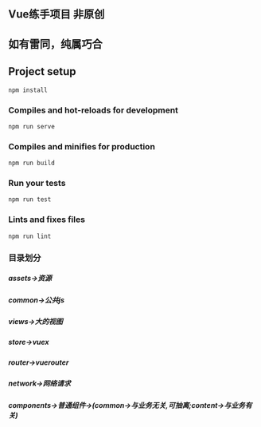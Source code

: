 ## Vue练手项目  非原创 

## 如有雷同，纯属巧合



## Project setup
```
npm install
```

### Compiles and hot-reloads for development
```
npm run serve
```

### Compiles and minifies for production
```
npm run build
```

### Run your tests
```
npm run test
```

### Lints and fixes files
```
npm run lint
```



### 目录划分	

##### assets->资源

##### common->公共js

##### views->大的视图

##### store->vuex

##### router->vuerouter

##### network->网络请求

##### components->普通组件->(common->与业务无关,可抽离;content->与业务有关)